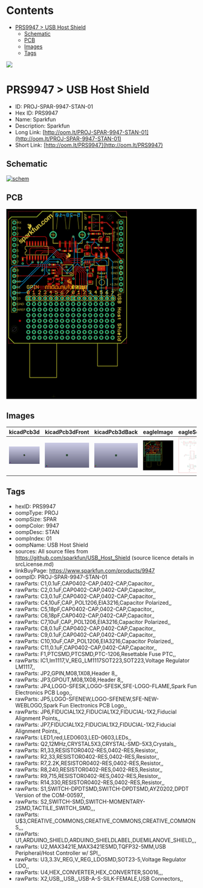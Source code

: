 



Contents
========

* [PRS9947 > USB Host Shield](#prs9947--usb-host-shield)
	* [Schematic](#schematic)
	* [PCB](#pcb)
	* [Images](#images)
	* [Tags](#tags)
  
![][im]
# PRS9947 > USB Host Shield

- ID: PROJ-SPAR-9947-STAN-01
- Hex ID: PRS9947
- Name: Sparkfun
- Description: Sparkfun
- Long Link: [http://oom.lt/PROJ-SPAR-9947-STAN-01](http://oom.lt/PROJ-SPAR-9947-STAN-01)
- Short Link: [http://oom.lt/PRS9947](http://oom.lt/PRS9947)

## Schematic
  
[![schem](eagleSchemImage.png)](eagleSchemImage.png)
## PCB
  
[![pcb](eagleImage.png)](eagleImage.png)
## Images
  
  

|kicadPcb3d|kicadPcb3dFront|kicadPcb3dBack|eagleImage|eagleSchemImage|
| :---: | :---: | :---: | :---: | :---: |
|[![kicadPcb3d](kicadPcb3d_140.png)](kicadPcb3d.png)|[![kicadPcb3dFront](kicadPcb3dFront_140.png)](kicadPcb3dFront.png)|[![kicadPcb3dBack](kicadPcb3dBack_140.png)](kicadPcb3dBack.png)|[![eagleImage](eagleImage_140.png)](eagleImage.png)|[![eagleSchemImage](eagleSchemImage_140.png)](eagleSchemImage.png)|

## Tags

- hexID: PRS9947
- oompType: PROJ
- oompSize: SPAR
- oompColor: 9947
- oompDesc: STAN
- oompIndex: 01
- oompName: USB Host Shield
- sources: All source files from https://github.com/sparkfun/USB_Host_Shield (source licence details in srcLicense.md)
- linkBuyPage: https://www.sparkfun.com/products/9947
- oompID: PROJ-SPAR-9947-STAN-01
- rawParts: C1,0.1uF,CAP0402-CAP,0402-CAP,Capacitor,,
- rawParts: C2,0.1uF,CAP0402-CAP,0402-CAP,Capacitor,,
- rawParts: C3,0.1uF,CAP0402-CAP,0402-CAP,Capacitor,,
- rawParts: C4,10uF,CAP_POL1206,EIA3216,Capacitor Polarized,,
- rawParts: C5,18pF,CAP0402-CAP,0402-CAP,Capacitor,,
- rawParts: C6,18pF,CAP0402-CAP,0402-CAP,Capacitor,,
- rawParts: C7,10uF,CAP_POL1206,EIA3216,Capacitor Polarized,,
- rawParts: C8,0.1uF,CAP0402-CAP,0402-CAP,Capacitor,,
- rawParts: C9,0.1uF,CAP0402-CAP,0402-CAP,Capacitor,,
- rawParts: C10,10uF,CAP_POL1206,EIA3216,Capacitor Polarized,,
- rawParts: C11,0.1uF,CAP0402-CAP,0402-CAP,Capacitor,,
- rawParts: F1,PTCSMD,PTCSMD,PTC-1206,Resettable Fuse PTC,,
- rawParts: IC1,lm1117,V_REG_LM1117SOT223,SOT223,Voltage Regulator LM1117,,
- rawParts: JP2,GPIN,M08,1X08,Header 8,,
- rawParts: JP3,GPOUT,M08,1X08,Header 8,,
- rawParts: JP4,LOGO-SFESK,LOGO-SFESK,SFE-LOGO-FLAME,Spark Fun Electronics PCB Logo,,
- rawParts: JP5,LOGO-SFENEW,LOGO-SFENEW,SFE-NEW-WEBLOGO,Spark Fun Electronics PCB Logo,,
- rawParts: JP6,FIDUCIAL1X2,FIDUCIAL1X2,FIDUCIAL-1X2,Fiducial Alignment Points,,
- rawParts: JP7,FIDUCIAL1X2,FIDUCIAL1X2,FIDUCIAL-1X2,Fiducial Alignment Points,,
- rawParts: LED1,red,LED0603,LED-0603,LEDs,,
- rawParts: Q2,12MHz,CRYSTAL5X3,CRYSTAL-SMD-5X3,Crystals,,
- rawParts: R1,33,RESISTOR0402-RES,0402-RES,Resistor,,
- rawParts: R2,33,RESISTOR0402-RES,0402-RES,Resistor,,
- rawParts: R7,2.2K,RESISTOR0402-RES,0402-RES,Resistor,,
- rawParts: R8,240,RESISTOR0402-RES,0402-RES,Resistor,,
- rawParts: R9,715,RESISTOR0402-RES,0402-RES,Resistor,,
- rawParts: R14,330,RESISTOR0402-RES,0402-RES,Resistor,,
- rawParts: S1,SWITCH-DPDTSMD,SWITCH-DPDTSMD,AYZ0202,DPDT Version of the COM-00597,,
- rawParts: S2,SWITCH-SMD,SWITCH-MOMENTARY-2SMD,TACTILE_SWITCH_SMD,,,
- rawParts: U$3,CREATIVE_COMMONS,CREATIVE_COMMONS,CREATIVE_COMMONS,,,
- rawParts: U1,ARDUINO_SHIELD,ARDUINO_SHIELDLABEL,DUEMILANOVE_SHIELD,,,
- rawParts: U2,MAX3421E,MAX3421ESMD,TQFP32-5MM,USB Peripheral/Host Controller w/ SPI,,
- rawParts: U3,3.3V_REG,V_REG_LDOSMD,SOT23-5,Voltage Regulator LDO,,
- rawParts: U4,HEX_CONVERTER,HEX_CONVERTER,SO016,,,
- rawParts: X2,USB_,USB_,USB-A-S-SILK-FEMALE,USB Connectors,,



[im]: kicadPcb3d_450.png
